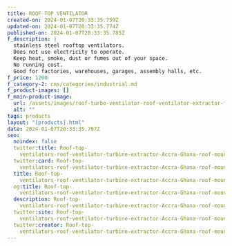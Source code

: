 ```yaml
---
title: ROOF TOP VENTILATOR
created-on: 2024-01-07T20:33:35.759Z
updated-on: 2024-01-07T20:33:35.774Z
published-on: 2024-01-07T20:33:35.785Z
f_description: |
  stainless steel rooftop ventilators. 
  Does not use electricity to operate.
  Keep heat, smoke, dust or fumes out of your space.
  No running cost.
  Good for factories, warehouses, garages, assembly halls, etc.
f_price: 1200
f_category-2: cms/categories/industrial.md
f_product-images: []
f_main-product-image:
  url: /assets/images/roof-turbo-ventilator-roof-ventilator-extractor-fan-accra-ghana-turbo_turbine.jpg
  alt: ""
tags: products
layout: "[products].html"
date: 2024-01-07T20:33:35.797Z
seo:
  noindex: false
  twitter:title: Roof-top-
    ventilators-roof-ventilator-turbine-extractor-Accra-Ghana-roof-mounted-turbo-fan-
  twitter:card: Roof-top-
    ventilators-roof-ventilator-turbine-extractor-Accra-Ghana-roof-mounted-turbo-fan-
  title: Roof-top-
    ventilators-roof-ventilator-turbine-extractor-Accra-Ghana-roof-mounted-turbo-fan-
  og:title: Roof-top-
    ventilators-roof-ventilator-turbine-extractor-Accra-Ghana-roof-mounted-turbo-fan-
  description: Roof-top-
    ventilators-roof-ventilator-turbine-extractor-Accra-Ghana-roof-mounted-turbo-fan-
  twitter:site: Roof-top-
    ventilators-roof-ventilator-turbine-extractor-Accra-Ghana-roof-mounted-turbo-fan-
  twitter:creator: Roof-top-
    ventilators-roof-ventilator-turbine-extractor-Accra-Ghana-roof-mounted-turbo-fan-
---
```

